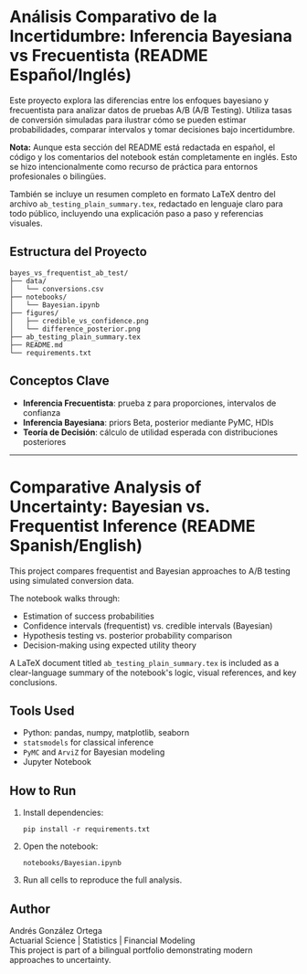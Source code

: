 # Análisis Comparativo de la Incertidumbre: Inferencia Bayesiana vs Frecuentista (README Español/Inglés)

Este proyecto explora las diferencias entre los enfoques bayesiano y frecuentista para analizar datos de pruebas A/B (A/B Testing). Utiliza tasas de conversión simuladas para ilustrar cómo se pueden estimar probabilidades, comparar intervalos y tomar decisiones bajo incertidumbre.

**Nota:** Aunque esta sección del README está redactada en español, el código y los comentarios del notebook están completamente en inglés. Esto se hizo intencionalmente como recurso de práctica para entornos profesionales o bilingües.

También se incluye un resumen completo en formato LaTeX dentro del archivo `ab_testing_plain_summary.tex`, redactado en lenguaje claro para todo público, incluyendo una explicación paso a paso y referencias visuales.

## Estructura del Proyecto

```
bayes_vs_frequentist_ab_test/
├── data/
│   └── conversions.csv
├── notebooks/
│   └── Bayesian.ipynb
├── figures/
│   ├── credible_vs_confidence.png
│   └── difference_posterior.png
├── ab_testing_plain_summary.tex
├── README.md
└── requirements.txt
```

## Conceptos Clave

- **Inferencia Frecuentista**: prueba z para proporciones, intervalos de confianza
- **Inferencia Bayesiana**: priors Beta, posterior mediante PyMC, HDIs
- **Teoría de Decisión**: cálculo de utilidad esperada con distribuciones posteriores

---

# Comparative Analysis of Uncertainty: Bayesian vs. Frequentist Inference (README Spanish/English)

This project compares frequentist and Bayesian approaches to A/B testing using simulated conversion data.

The notebook walks through:

- Estimation of success probabilities
- Confidence intervals (frequentist) vs. credible intervals (Bayesian)
- Hypothesis testing vs. posterior probability comparison
- Decision-making using expected utility theory

A LaTeX document titled `ab_testing_plain_summary.tex` is included as a clear-language summary of the notebook's logic, visual references, and key conclusions.

## Tools Used

- Python: pandas, numpy, matplotlib, seaborn
- `statsmodels` for classical inference
- `PyMC` and `ArviZ` for Bayesian modeling
- Jupyter Notebook

## How to Run

1. Install dependencies:
    ```
    pip install -r requirements.txt
    ```

2. Open the notebook:
    ```
    notebooks/Bayesian.ipynb
    ```

3. Run all cells to reproduce the full analysis.

## Author

Andrés González Ortega  
Actuarial Science | Statistics | Financial Modeling  
This project is part of a bilingual portfolio demonstrating modern approaches to uncertainty.
